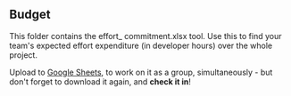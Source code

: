 ## Budget
This folder contains the effort_ commitment.xlsx tool. Use this to find your team's expected effort expenditure (in developer hours) over the whole project.

Upload to [Google Sheets](https://www.google.co.uk/sheets/about/), to work on it as a group, simultaneously - but don't forget to download it again, and **check it in**!